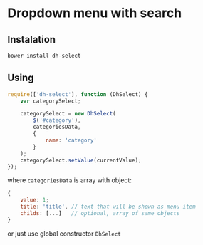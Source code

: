 # Dropdown menu with search
## Instalation
```sh
bower install dh-select
```
## Using
```js
require(['dh-select'], function (DhSelect) {
    var categorySelect;

    categorySelect = new DhSelect(
        $('#category'),
        categoriesData,
        {
            name: 'category'
        }
    );
    categorySelect.setValue(currentValue);
});
```
where ```categoriesData``` is array with object:
```js
{
    value: 1;   
    title: 'title', // text that will be shown as menu item
    childs: [...]   // optional, array of same objects
}
```
or just use global constructor ```DhSelect```
